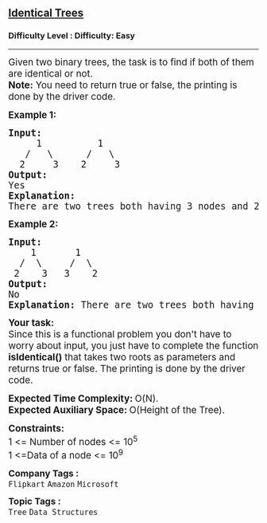 <h2><a href="https://www.geeksforgeeks.org/problems/determine-if-two-trees-are-identical/1?">Identical Trees</a></h2><h3>Difficulty Level : Difficulty: Easy</h3><hr><div class="problems_problem_content__Xm_eO"><p><span style="font-size: 14pt;">Given two binary trees, the task is to find if both of them are identical or not.<br><strong>Note:</strong> You need to return true or false, the printing is done by the driver code.</span></p>
<p><span style="font-size: 14pt;"><strong>Example 1:</strong></span></p>
<pre><span style="font-size: 14pt;"><strong>Input:
</strong>     1          1
&nbsp;  /   \      /   \
&nbsp; 2     3    2     3
<strong>Output: <br></strong>Yes<strong>
Explanation: <br></strong>There are two trees both having 3 nodes and 2 edges, both trees are identical having the root as 1, left child of 1 is 2 and right child of 1 is 3.</span></pre>
<p><span style="font-size: 14pt;"><strong>Example 2:</strong></span></p>
<pre><span style="font-size: 14pt;"><strong>Input:
</strong>    1       1
&nbsp; /  \     /  \
&nbsp;2    3   3    2
<strong>Output: <br></strong>No<strong>
Explanation: </strong>There are two trees both having 3 nodes and 2 edges, but both trees are not identical.</span></pre>
<p><span style="font-size: 14pt;"><strong>Your task:</strong><br>Since this is a functional problem you don't have to worry about input, you just have to complete the function <strong>isIdentical()</strong> that takes two roots as parameters and returns true or false. The printing is done by the driver code.</span></p>
<p><span style="font-size: 14pt;"><strong>Expected Time Complexity: </strong>O(N).<br><strong>Expected Auxiliary Space:&nbsp;</strong>O(Height of the Tree).</span></p>
<p><span style="font-size: 14pt;"><strong>Constraints:</strong><br>1 &lt;= Number of nodes &lt;= 10<sup>5</sup><br>1 &lt;=Data of a node &lt;= 10<sup>9</sup></span></p></div><p><span style=font-size:18px><strong>Company Tags : </strong><br><code>Flipkart</code>&nbsp;<code>Amazon</code>&nbsp;<code>Microsoft</code>&nbsp;<br><p><span style=font-size:18px><strong>Topic Tags : </strong><br><code>Tree</code>&nbsp;<code>Data Structures</code>&nbsp;